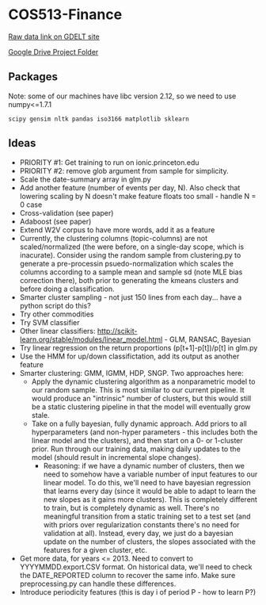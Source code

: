 # COS513-Finance

[Raw data link on GDELT site](data.gdeltproject.org/events/index.html)

[Google Drive Project Folder](https://drive.google.com/a/princeton.edu/folderview?id=0B1BY3pYXuXADUlJTV3llUXJCVE0&usp=sharing_eid&ts=56088709)

## Packages
Note: some of our machines have libc version 2.12, so we need to use numpy<=1.7.1

    scipy gensim nltk pandas iso3166 matplotlib sklearn

## Ideas

* PRIORITY #1: Get training to run on ionic.princeton.edu
* PRIORITY #2: remove glob argument from sample for simplicity.
* Scale the date-summary array in glm.py
* Add another feature (number of events per day, N). Also check that lowering scaling by N doesn't make feature floats too small  - handle N = 0 case
* Cross-validation (see paper)
* Adaboost (see paper)
* Extend W2V corpus to have more words, add it as a feature
* Currently, the clustering columns (topic-columns) are not scaled/normalized (the were before, on a single-day scope, which is inacurate). Consider using the random sample from clustering.py to generate a pre-processin psuedo-normalization which scales the columns according to a sample mean and sample sd (note MLE bias correction there), both prior to generating the kmeans clusters and before doing a classification.
* Smarter cluster sampling - not just 150 lines from each day... have a python script do this?
* Try other commodities
* Try SVM classifier
* Other linear classifiers: http://scikit-learn.org/stable/modules/linear_model.html - GLM, RANSAC, Bayesian
* Try linear regression on the return proportions (p[t+1]-p[t])/p[t] in glm.py
* Use the HMM for up/down classifictation, add its output as another feature
* Smarter clustering: GMM, IGMM, HDP, SNGP. Two approaches here:
  * Apply the dynamic clustering algorithm as a nonparametric model to our random sample. This is most similar to our current pipeline. It would produce an "intrinsic" number of clusters, but this would still be a static clustering pipeline in that the model will eventually grow stale.
  * Take on a fully bayesian, fully dynamic approach. Add priors to all hyperparameters (and non-hyper parameters - this includes both the linear model and the clusters), and then start on a 0- or 1-cluster prior. Run through our training data, making daily updates to the model (should result in incremental slope changes).
    * Reasoning: if we have a dynamic number of clusters, then we need to somehow have a variable number of input features to our linear model. To do this, we'll need to have bayesian regression that learns every day (since it would be able to adapt to learn the new slopes as it gains more clusters). This is completely different to train, but is completely dynamic as well. There's no meaningful transition from a static training set to a test set (and with priors over regularization constants there's no need for validation at all). Instead, every day, we just do a bayesian update on the number of clusters, the slopes associated with the features for a given cluster, etc.
* Get more data, for years <= 2013. Need to convert to YYYYMMDD.export.CSV format. On historical data, we'll need to check the DATE_REPORTED column to recover the same info. Make sure preprocessing.py can handle these differences.
* Introduce periodicity features (this is day i of period P - how to learn P?)
